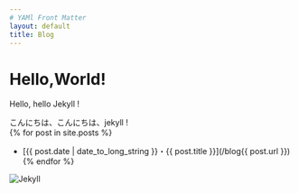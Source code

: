 ```yaml
---
# YAMl Front Matter
layout: default
title: Blog
---
```

# Hello,World!
Hello, hello Jekyll !

こんにちは、こんにちは、jekyll !  
{% for post in site.posts %}
- [{{ post.date | date_to_long_string }}・{{ post.title }}](/blog{{ post.url }})
{% endfor %}

![Jekyll](/blog/common/images/jekyll.png)
